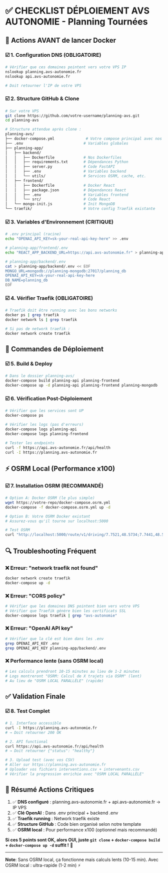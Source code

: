 # ✅ CHECKLIST DÉPLOIEMENT AVS AUTONOMIE - Planning Tournées

## 🎯 **Actions AVANT de lancer Docker**

### ☑️ **1. Configuration DNS (OBLIGATOIRE)**
```bash
# Vérifier que ces domaines pointent vers votre VPS IP
nslookup planning.avs-autonomie.fr
nslookup api.avs-autonomie.fr

# Doit retourner l'IP de votre VPS
```

### ☑️ **2. Structure GitHub & Clone**
```bash
# Sur votre VPS
git clone https://github.com/votre-username/planning-avs.git
cd planning-avs

# Structure attendue après clone :
planning-avs/
├── docker-compose.yml              # Votre compose principal avec nos ajouts
├── .env                           # Variables globales
├── planning-app/
│   ├── backend/
│   │   ├── Dockerfile             # Nos Dockerfiles
│   │   ├── requirements.txt       # Dépendances Python
│   │   ├── server.py              # Code FastAPI
│   │   ├── .env                   # Variables backend
│   │   └── utils/                 # Services OSRM, cache, etc.
│   ├── frontend/
│   │   ├── Dockerfile             # Docker React
│   │   ├── package.json           # Dépendances React
│   │   ├── .env                   # Variables frontend
│   │   └── src/                   # Code React
│   └── mongo-init.js              # Init MongoDB
└── traefik/                       # Votre config Traefik existante
```

### ☑️ **3. Variables d'Environnement (CRITIQUE)**
```bash
# .env principal (racine)
echo "OPENAI_API_KEY=sk-your-real-api-key-here" >> .env

# planning-app/frontend/.env
echo "REACT_APP_BACKEND_URL=https://api.avs-autonomie.fr" > planning-app/frontend/.env

# planning-app/backend/.env  
cat > planning-app/backend/.env << EOF
MONGO_URL=mongodb://planning-mongodb:27017/planning_db
OPENAI_API_KEY=sk-your-real-api-key-here
DB_NAME=planning_db
EOF
```

### ☑️ **4. Vérifier Traefik (OBLIGATOIRE)**
```bash
# Traefik doit être running avec les bons networks
docker ps | grep traefik
docker network ls | grep traefik

# Si pas de network traefik :
docker network create traefik
```

## 🚀 **Commandes de Déploiement**

### ☑️ **5. Build & Deploy**
```bash
# Dans le dossier planning-avs/
docker-compose build planning-api planning-frontend
docker-compose up -d planning-api planning-frontend planning-mongodb
```

### ☑️ **6. Vérification Post-Déploiement**
```bash
# Vérifier que les services sont UP
docker-compose ps

# Vérifier les logs (pas d'erreurs)
docker-compose logs planning-api
docker-compose logs planning-frontend

# Tester les endpoints
curl -f https://api.avs-autonomie.fr/api/health
curl -I https://planning.avs-autonomie.fr
```

## ⚡ **OSRM Local (Performance x100)**

### ☑️ **7. Installation OSRM (RECOMMANDÉ)**
```bash
# Option A: Docker OSRM (le plus simple)
wget https://votre-repo/docker-compose.osrm.yml
docker-compose -f docker-compose.osrm.yml up -d

# Option B: Votre OSRM Docker existant
# Assurez-vous qu'il tourne sur localhost:5000

# Test OSRM
curl "http://localhost:5000/route/v1/driving/7.7521,48.5734;7.7441,48.5794"
```

## 🔍 **Troubleshooting Fréquent**

### ❌ **Erreur: "network traefik not found"**
```bash
docker network create traefik
docker-compose up -d
```

### ❌ **Erreur: "CORS policy"**
```bash
# Vérifier que les domaines DNS pointent bien vers votre VPS
# Vérifier que Traefik génère bien les certificats SSL
docker-compose logs traefik | grep "avs-autonomie"
```

### ❌ **Erreur: "OpenAI API key"**
```bash
# Vérifier que la clé est bien dans les .env
grep OPENAI_API_KEY .env
grep OPENAI_API_KEY planning-app/backend/.env
```

### ❌ **Performance lente (sans OSRM local)**
```bash
# Les calculs prendront 10-15 minutes au lieu de 1-2 minutes
# Logs montreront "OSRM: Calcul de X trajets via OSRM" (lent)
# Au lieu de "OSRM LOCAL PARALLÈLE" (rapide)
```

## ✅ **Validation Finale**

### ☑️ **8. Test Complet**
```bash
# 1. Interface accessible
curl -I https://planning.avs-autonomie.fr
# → Doit retourner 200 OK

# 2. API functional  
curl https://api.avs-autonomie.fr/api/health
# → Doit retourner {"status": "healthy"}

# 3. Upload test (avec vos CSV)
# Aller sur https://planning.avs-autonomie.fr
# Uploader vos fichiers interventions.csv + intervenants.csv
# Vérifier la progression enrichie avec "OSRM LOCAL PARALLÈLE"
```

## 🎯 **Résumé Actions Critiques**

1. ✅ **DNS configuré** : planning.avs-autonomie.fr + api.avs-autonomie.fr → IP VPS
2. ✅ **Clé OpenAI** : Dans .env principal + backend .env  
3. ✅ **Traefik running** : Network traefik existe
4. ✅ **Structure GitHub** : Code bien organisé selon notre template
5. ✅ **OSRM local** : Pour performance x100 (optionnel mais recommandé)

**Si ces 5 points sont OK, alors OUI, juste `git clone` + `docker-compose build` + `docker-compose up -d` suffit !** 🚀

---

**Note**: Sans OSRM local, ça fonctionne mais calculs lents (10-15 min). Avec OSRM local : ultra-rapide (1-2 min) ⚡
